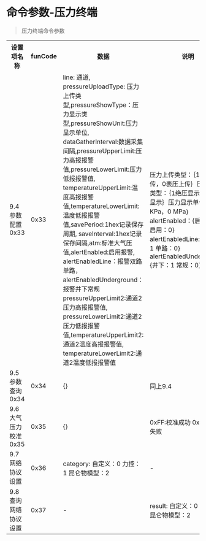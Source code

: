 # 命令参数-压力终端

> 压力终端命令参数
<table>
    <tr>
        <th style="width:250px;">设置项名称</th>
        <th style="width:60px;">funCode</th>
        <th style="width:200px;">数据</th>
        <th style="width:300px;">说明</th>
    </tr>
    <tr>
        <td>9.4 参数配置 0x33</td>
        <td>0x33</td>
        <td>
            line: 通道, pressureUploadType: 压力上传类型,pressureShowType：压力显示类型,pressureShowUnit:压力显示单位, 
            dataGatherInterval:数据采集间隔,pressureUpperLimit:压力高报报警值,pressureLowerLimit:压力低报报警值,
            temperatureUpperLimit:温度高报报警值,temperatureLowerLimit:温度低报报警值,savePeriod:1hex记录保存周期,
            saveInterval:1hex记录保存间隔,atm:标准大气压值,alertEnabled:启用报警, alertEnabledLine：报警双路单路，alertEnabledUnderground：报警井下常规
            pressureUpperLimit2:通道2压力高报报警值, pressureLowerLimit2:通道2压力低报报警值,temperatureUpperLimit2:通道2温度高报报警值,
            temperatureLowerLimit2:通道2温度低报报警值
        </td>
        <td>压力上传类型：｛1绝压上传，0表压上传｝压力显示类型：｛1绝压显示，0表压显示｝压力显示单位：｛1 KPa，0 MPa｝alertEnabled：{启用：1 不启用：0} alertEnabledLine: {双路：1 单路：0} alertEnabledUnderground: {井下：1 常规：0}</td>
    </tr>
    <tr>
        <td>9.5 参数查询 0x34</td>
        <td>0x34</td>
        <td>{}</td>
        <td>同上9.4</td>
    </tr>
    <tr>
        <td>9.6 大气压力校准 0x35</td>
        <td>0x35</td>
        <td>{}</td>
        <td>0xFF:校准成功 0x01:校准失败</td>
    </tr>
    <tr>
        <td>9.7 网络协议设置</td>
        <td>0x36</td>
        <td>category: 自定义：0 力控：1 昆仑物模型：2</td>
        <td>-</td>
    </tr>
    <tr>
        <td>9.8 查询网络协议设置</td>
        <td>0x37</td>
        <td>-</td>
        <td>result: 自定义：0 力控：1 昆仑物模型：2</td>
    </tr>
</table>